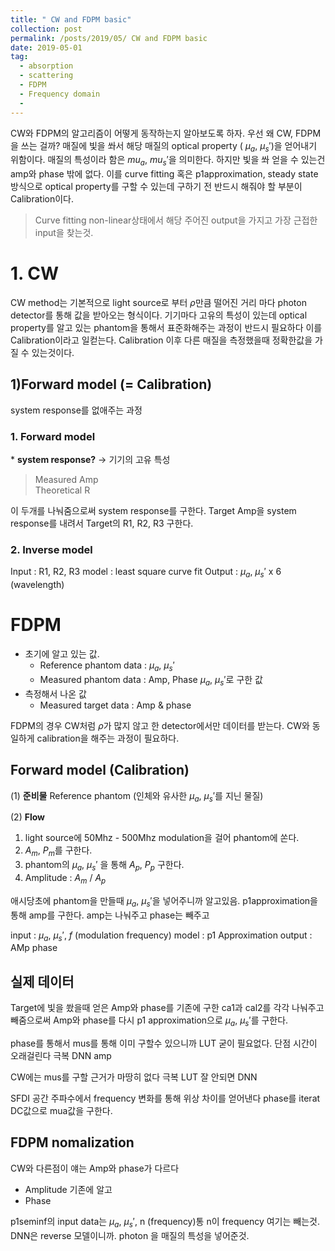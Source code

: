 ```yaml
---
title: " CW and FDPM basic"
collection: post
permalink: /posts/2019/05/ CW and FDPM basic
date: 2019-05-01
tag:
  - absorption
  - scattering
  - FDPM
  - Frequency domain
  - 
---
```

CW와 FDPM의 알고리즘이 어떻게 동작하는지 알아보도록 하자.
우선 왜 CW, FDPM을 쓰는 걸까? 매질에 빛을 쏴서 해당 매질의 optical property ( $\mu_a$,  $\mu_s'$)을 얻어내기 위함이다.
매질의 특성이라 함은 $mu_a$,  $mu_s'$을 의미한다.
하지만 빛을 쏴 얻을 수 있는건 amp와 phase 밖에 없다.
이를 curve fitting 혹은 p1approximation, steady state 방식으로
optical property를 구할 수 있는데 구하기 전 반드시 해줘야 할 부분이 
Calibration이다.
> Curve fitting
> non-linear상태에서 해당 주어진 output을 가지고 가장 근접한 input을 찾는것.
> 
# 1. CW
CW method는 기본적으로 light source로 부터 $\rho$만큼 떨어진 거리 마다 photon detector를 통해 값을 받아오는 형식이다.
기기마다 고유의 특성이 있는데 optical property를 알고 있는 phantom을 통해서 표준화해주는 과정이 반드시 필요하다 이를 Calibration이라고 일컫는다.
Calibration 이후 다른 매질을 측정했을때 정확한값을 가질 수 있는것이다.

## 1)Forward model (= Calibration)

system response를 없애주는 과정
### 1. Forward model
\* **system response?** -> 기기의 고유 특성
> Measured Amp    
> Theoretical R   

이 두개를 나눠줌으로써 system response를 구한다.
Target Amp을 system response를 내려서 
Target의 R1, R2, R3 구한다. 

### 2. Inverse model
Input : R1, R2, R3
model : least square curve fit
Output : $\mu_a$, $\mu_s'$ x 6 (wavelength)

# FDPM
- 초기에 알고 있는 값.
	- Reference phantom data : $\mu_a$, $\mu_s'$
	- Measured phantom data : Amp, Phase
	$\mu_a$, $\mu_s'$로 구한 값
- 측정해서 나온 값
	- Measured target data : Amp & phase

FDPM의 경우 CW처럼 $\rho$가 많지 않고 한 detector에서만 데이터를 받는다. CW와 동일하게 calibration을 해주는 과정이 필요하다.

## Forward model (Calibration)
(1) **준비물** 
 Reference phantom (인체와 유사한 $\mu_a$, $\mu_s'$를 지닌 물질)

(2) **Flow**
1. light source에 50Mhz - 500Mhz modulation을 걸어 phantom에 쏜다.
2. $A_m$, $P_m$를 구한다.
3. phantom의  $\mu_a$, $\mu_s'$ 을 통해 $A_p$, $P_p$ 구한다. 
4. Amplitude : $A_m$ / $A_p$ 

애시당초에 phantom을 만들때 $\mu_a$, $\mu_s'$을 넣어주니까 알고있음.
p1approximation을 통해 amp를 구한다. 
amp는 나눠주고 phase는 빼주고

input : $\mu_a$, $\mu_s'$, $f$ (modulation frequency)
model : p1 Approximation
output : AMp phase

## 실제 데이터
Target에 빛을 쐈을때 얻은 Amp와 phase를
기존에 구한 ca1과 cal2를 각각 나눠주고 빼줌으로써
Amp와 phase를 다시 p1 approximation으로 $\mu_a$, $\mu_s'$를 구한다.

phase를 통해서 mus를 통해 이미 구할수 있으니까 LUT 굳이 필요없다.
단점 시간이 오래걸린다 극복 DNN amp

CW에는 mus를 구할 근거가 마땅히 없다 극복 LUT
잘 안되면 DNN

SFDI 공간 주파수에서 frequency 변화를 통해 위상 차이를 얻어낸다
phase를 iterat
DC값으로 mua값을 구한다.


## FDPM nomalization
CW와 다른점이 얘는 Amp와 phase가 다르다
- Amplitude
기존에 알고
- Phase


p1seminf의 input data는 $\mu_a$, $\mu_s'$, n (frequency)통
n이 frequency 
여기는 빼는것.
DNN은 reverse 모델이니까.
photon 을 매질의 특성을 넣어준것.

<!--stackedit_data:
eyJoaXN0b3J5IjpbLTY3NDk0OTY0LC0xMTE3Nzc4NjUzLC0xMj
Y0OTY0NzUwLC04MTA3NTY4NDQsLTc0NTIzNDI2OSwtOTA3NjU1
MjgxLDc0MjY3NDM0NSwyOTUzMDA3NjcsMTczNTEzOTU4MCwtOT
Q4MjE5ODRdfQ==
-->